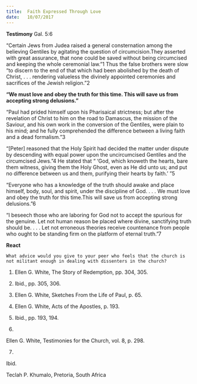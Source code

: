 ```yaml
---
title:  Faith Expressed Through Love
date:   10/07/2017
---
```


**Testimony** Gal. 5:6

“Certain Jews from Judea raised a general consternation among the believing Gentiles by agitating the question of circumcision.They asserted with great assurance, that none could be saved without being circumcised and keeping the whole ceremonial law.”1 Thus the false brothers were slow “to discern to the end of that which had been abolished by the death of Christ, . . . rendering valueless the divinely appointed ceremonies and sacrifices of the Jewish religion.”2

**“We must love and obey the truth for this time. This will save us from accepting strong delusions.”**

“Paul had prided himself upon his Pharisaical strictness; but after the revelation of Christ to him on the road to Damascus, the mission of the Saviour, and his own work in the conversion of the Gentiles, were plain to his mind; and he fully comprehended the difference between a living faith and a dead formalism.”3

 “[Peter] reasoned that the Holy Spirit had decided the matter under dispute by descending with equal power upon the uncircumcised Gentiles and the circumcised Jews.”4 He stated that “ ‘God, which knoweth the hearts, bare them witness, giving them the Holy Ghost, even as He did unto us; and put no difference between us and them, purifying their hearts by faith.’ ”5

“Everyone who has a knowledge of the truth should awake and place himself, body, soul, and spirit, under the discipline of God. . . . We must love and obey the truth for this time.This will save us from accepting strong delusions.”6

“I beseech those who are laboring for God not to accept the spurious for the genuine. Let not human reason be placed where divine, sanctifying truth should be. . . . Let not erroneous theories receive countenance from people who ought to be standing firm on the platform of eternal truth.”7

**React**

`What advice would you give to your peer who feels that the church is not militant enough in dealing with dissenters in the church?`

1. Ellen G. White, The Story of Redemption, pp. 304, 305.
2. Ibid., pp. 305, 306.
3. Ellen G. White, Sketches From the Life of Paul, p. 65.
4. Ellen G. White, Acts of the Apostles, p. 193.
5. Ibid., pp. 193, 194.



6.
Ellen G. White, Testimonies for the Church, vol. 8, p. 298.

7.
Ibid.



Teclah P. Khumalo, Pretoria, South Africa